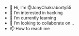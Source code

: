 - 👋 Hi, I’m @JonyChakraborty55
- 👀 I’m interested in hacking
- 🌱 I’m currently learning 
- 💞️ I’m looking to collaborate on ..
- 📫 How to reach me 

<!---
JonyChakraborty55/JonyChakraborty55 is a ✨ special ✨ repository because its `README.md` (this file) appears on your GitHub profile.
You can click the Preview link to take a look at your changes.
--->
